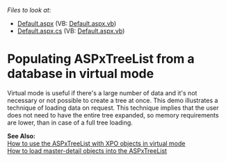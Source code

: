 <!-- default file list -->
*Files to look at*:

* [Default.aspx](./CS/VirtualModeDemo/Default.aspx) (VB: [Default.aspx.vb](./VB/VirtualModeDemo/Default.aspx.vb))
* [Default.aspx.cs](./CS/VirtualModeDemo/Default.aspx.cs) (VB: [Default.aspx.vb](./VB/VirtualModeDemo/Default.aspx.vb))
<!-- default file list end -->
# Populating ASPxTreeList from a database in virtual mode


<p>Virtual mode is useful if there's a large number of data and it's not necessary or not possible to create a tree at once. This demo illustrates a technique of loading data on request. This technique implies that the user does not need to have the entire tree expanded, so memory requirements are lower, than in case of a full tree loading.</p><p><strong>See Also:</strong><br />
<a href="https://www.devexpress.com/Support/Center/p/E2107">How to use the ASPxTreeList with XPO objects in virtual mode</a><br />
<a href="https://www.devexpress.com/Support/Center/p/E2111">How to load master-detail objects into the ASPxTreeList</a></p>

<br/>


